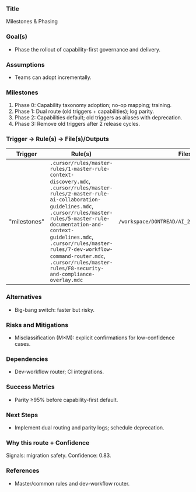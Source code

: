 ### Title
Milestones & Phasing

### Goal(s)
- Phase the rollout of capability-first governance and delivery.

### Assumptions
- Teams can adopt incrementally.

### Milestones
1. Phase 0: Capability taxonomy adoption; no-op mapping; training.
2. Phase 1: Dual route (old triggers + capabilities); log parity.
3. Phase 2: Capabilities default; old triggers as aliases with deprecation.
4. Phase 3: Remove old triggers after 2 release cycles.

### Trigger → Rule(s) → File(s)/Outputs
| Trigger | Rule(s) | Files/Outputs | Gates |
|---|---|---|---|
| "milestones" | `.cursor/rules/master-rules/1-master-rule-context-discovery.mdc`, `.cursor/rules/master-rules/2-master-rule-ai-collaboration-guidelines.mdc`, `.cursor/rules/master-rules/5-master-rule-documentation-and-context-guidelines.mdc`, `.cursor/rules/master-rules/7-dev-workflow-command-router.mdc`, `.cursor/rules/master-rules/F8-security-and-compliance-overlay.mdc` | `/workspace/DONTREAD/AI_2/docs/proposals/milestones.md` | Critical overlays enforced |

### Alternatives
- Big-bang switch: faster but risky.

### Risks and Mitigations
- Misclassification (M×M): explicit confirmations for low-confidence cases.

### Dependencies
- Dev-workflow router; CI integrations.

### Success Metrics
- Parity ≥95% before capability-first default.

### Next Steps
- Implement dual routing and parity logs; schedule deprecation.

### Why this route + Confidence
Signals: migration safety. Confidence: 0.83.

### References
- Master/common rules and dev-workflow router.
